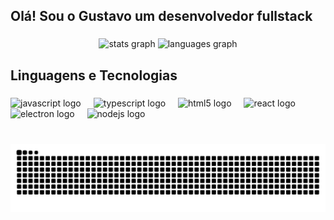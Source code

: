<h2 align="left">Olá! Sou o Gustavo um desenvolvedor fullstack</h2>

###

<div align="center">
    <img src="https://github-readme-stats.vercel.app/api?username=gumatiello&hide_title=true&hide_rank=false&count_private=true&show_icons=true&disable_animations=false&theme=github_dark&locale=pt-br&include_all_commits=true&hide_border=true" height="120" alt="stats graph"  />
  <img src="https://github-readme-stats.vercel.app/api/top-langs?username=gumatiello&locale=pt-br&hide_title=true&layout=compact&card_width=320&langs_count=5&theme=github_dark&hide_border=true&custom_title=Linguagens%20usadas" height="120" alt="languages graph"  />
</div>

###

<h2 align="left">Linguagens e Tecnologias</h2>

###

<div align="left">
  <img src="https://cdn.jsdelivr.net/gh/devicons/devicon/icons/javascript/javascript-original.svg" height="30" alt="javascript logo"  />
  <img width="12" />
  <img src="https://cdn.jsdelivr.net/gh/devicons/devicon/icons/typescript/typescript-original.svg" height="30" alt="typescript logo"  />
  <img width="12" />
  <img src="https://cdn.jsdelivr.net/gh/devicons/devicon/icons/html5/html5-original.svg" height="30" alt="html5 logo"  />
  <img width="12" />
  <img src="https://cdn.jsdelivr.net/gh/devicons/devicon/icons/react/react-original.svg" height="30" alt="react logo"  />
  <img width="12" />
  <img src="https://cdn.jsdelivr.net/gh/devicons/devicon/icons/electron/electron-original.svg" height="30" alt="electron logo"  />
  <img width="12" />
  <img src="https://cdn.jsdelivr.net/gh/devicons/devicon/icons/nodejs/nodejs-original.svg" height="30" alt="nodejs logo"  />
</div>

###

<br clear="both">

<img src="https://raw.githubusercontent.com/gumatiello/gumatiello/output/snake.svg" alt="Snake animation" />

###
